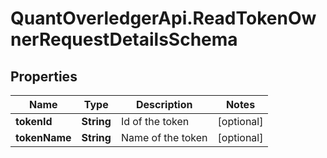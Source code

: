 # QuantOverledgerApi.ReadTokenOwnerRequestDetailsSchema

## Properties

Name | Type | Description | Notes
------------ | ------------- | ------------- | -------------
**tokenId** | **String** | Id of the token | [optional] 
**tokenName** | **String** | Name of the token | [optional] 


